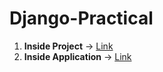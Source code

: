 # Django-Practical

1. **Inside Project** -> [Link](https://github.com/musarafhossain/Django-Practical/tree/main/1_Create_Project)
2. **Inside Application** -> [Link](https://github.com/musarafhossain/Django-Practical/tree/main/3_Create_Application)